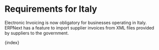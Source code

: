 <!-- add-breadcrumbs -->
# Requirements for Italy

Electronic Invoicing is now obligatory for businesses operating in Italy. ERPNext has a feature to import supplier invoices from XML files provided by suppliers to the government.

{index}